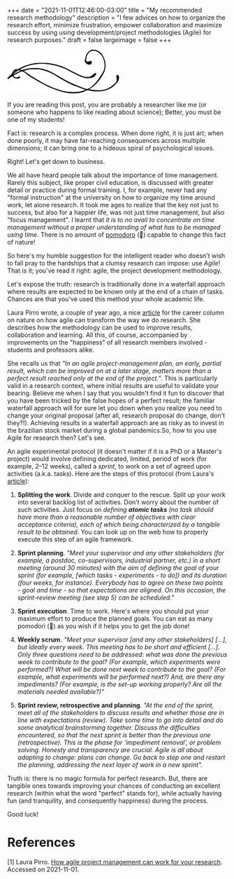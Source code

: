 +++
date = "2021-11-01T12:46:00-03:00"
title = "My recommended research methodology"
description = "I few advices on how to organize the research effort, minimize frustration, empower collaboration and maximize success by using using development/project methodologies (Agile) for research purposes."
draft = false
largeimage = false
+++

<p class=textornament>
    <img src="/ornaments/orn1.svg" width=256 height=100/>
</p>

If you are reading this post, you are probably a researcher like me (or someone who happens to like reading about science); Better, you must be one of my students!

Fact is: research is a complex process. When done right, it is just art; when done poorly, it may have far-reaching consequences across multiple dimensions; it can bring one to a hideous spiral of psychological issues.

Right! Let's get down to business.

We all have heard people talk about the importance of time management. Rarely this subject, like proper civil education, is discussed with greater detail or practice during formal training. I, for example, never had any "formal instruction" at the university on how to organize my time around work, let alone research. It took me ages to realize that the key not just to success, but also for a happier life, was not just time management, but also "focus management". I learnt that *it is to no avail to concentrate on time management without a proper understanding of what has to be managed using time*. There is no amount of [pomodoro](https://en.wikipedia.org/wiki/Pomodoro_Technique) (🍅) capable to change this fact of nature!

So here's my humble suggestion for the intelligent reader who doesn't wish to fall pray to the hardships that a clumsy research can impose: use *Agile*! That is it; you've read it right: agile, the project development methodology.

Let's expose the truth: research is traditionally done in a waterfall approach where results are expected to be known only at the end of a chain of tasks. Chances are that you've used this method your whole academic life.

Laura Pirro wrote, a couple of year ago, a nice [article](https://www.nature.com/articles/d41586-019-01184-9) for the career column on nature on how agile can transform the way we do research. She describes how the methodology can be used to improve results, collaboration and learning. All this, of course, accompanied by improvements on the "happiness" of all research members involved -  students and professors alike.

She recalls us that <em>*"In an agile project-management plan, an early, partial result, which can be improved on at a later stage, matters more than a perfect result reached only at the end of the project."*</em>. This is particularly valid in a research context, where initial results are useful to validate your bearing. Believe me when I say that you wouldn't find it fun to discover that you have been tricked by the false hopes of a perfect result; the familiar waterfall approach will for sure let you down when you realize you need to change your original proposal (after all, research proposal do change, don't they?!). Achieving results in a waterfall approach are as risky as to invest in the brazilian stock market during a global pandemics.So, how to you use Agile for research then? Let's see.

An agile experimental protocol (it doesn't matter if it is a PhD or a Master's project) would involve defining dedicated, limited, period of work (for example, 2–12 weeks), called a *sprint*, to work on a set of agreed upon activities (a.k.a. tasks). Here are the steps of this protocol (from Laura's [article](https://www.nature.com/articles/d41586-019-01184-9)):

1. **Splitting the work**. Divide and conquer to the rescue. Split up your work into several backlog list of activities. Don't worry about the number of such activities. Just focus on *defining **atomic tasks** (no task should have more than a reasonable number of objectives with clear acceptance criteria), each of which being characterized by a tangible result to be obtained*. You can look up on the web how to properly execute this step of an agile framework.

2. **Sprint planning**. *"Meet your supervisor and any other stakeholders (for example, a postdoc, co-supervisors, industrial partner, etc.) in a short meeting (around 30 minutes) with the aim of defining the goal of your sprint (for example, [which tasks - experiments - to do]) and its duration (four weeks, for instance). Everybody has to agree on these two points - goal and time -  so that expectations are aligned. On this occasion, the *sprint-review meeting* (see step 5) can be scheduled."*

3. **Sprint execution**. Time to work. Here's where you should put your maximum effort to produce the planned goals. You can eat as many pomodori (🍅) as you wish if it helps you to get the job done!

4. **Weekly scrum**. *"Meet your supervisor [and any other stakeholders] [...], but ideally every week. This meeting has to be short and efficient [...]. Only three questions need to be addressed: what was done the previous week to contribute to the goal? (For example, which experiments were performed?) What will be done next week to contribute to the goal? (For example, what experiments will be performed next?) And, are there any impediments? (For example, is the set-up working properly? Are all the materials needed available?)"*

5. **Sprint review, retrospective and planning**. *"At the end of the sprint, meet all of the stakeholders to discuss results and whether those are in line with expectations (review). Take some time to go into detail and do some analytical brainstorming together. Discuss the difficulties encountered, so that the next sprint is better than the previous one (retrospective). This is the phase for ‘impediment removal’, or problem solving. Honesty and transparency are crucial. Agile is all about adapting to change: plans can change. Go back to step one and restart the planning, addressing the next layer of work in a new sprint".*

Truth is: there is no magic formula for perfect research. But, there are tangible ones towards improving your chances of conducting an excellent research (within what the word "perfect" stands for), while actually having fun (and tranquility, and consequently happiness) during the process.

Good luck!

# References

[1] Laura Pirro. [How agile project management can work for your research](https://www.nature.com/articles/d41586-019-01184-9#ref-CR2). Accessed on 2021-11-01.
